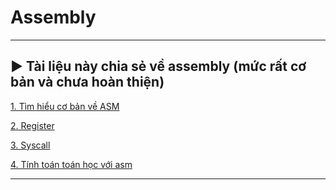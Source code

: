 # Assembly

---

## ▶️ Tài liệu này chia sẻ về assembly (mức rất cơ bản và chưa hoàn thiện) 

[1. Tìm hiểu cơ bản về ASM](./Basic-ASM)

[2. Register](./Register)

[3. Syscall](./Syscall)

[4. Tính toán toán học với asm](./ASM-ALGORITHM)

---
